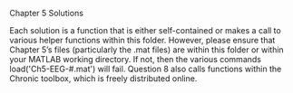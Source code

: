 Chapter 5 Solutions

Each solution is a function that is either self-contained or makes a call to various helper functions within this folder. However, please ensure that Chapter 5’s files (particularly the .mat files) are within this folder or within your MATLAB working directory. If not, then the various commands load('Ch5-EEG-#.mat') will fail. Question 8 also calls functions within the Chronic toolbox, which is freely distributed online. 